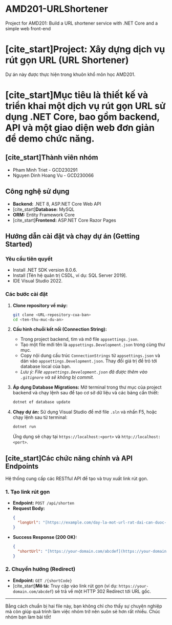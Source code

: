 # AMD201-URLShortener
Project for AMD201: Build a URL shortener service with .NET Core and a simple web front-end
# [cite_start]Project: Xây dựng dịch vụ rút gọn URL (URL Shortener) 

Dự án này được thực hiện trong khuôn khổ môn học AMD201. 
# [cite_start]Mục tiêu là thiết kế và triển khai một dịch vụ rút gọn URL sử dụng .NET Core, bao gồm backend, API và một giao diện web đơn giản để demo chức năng.

## [cite_start]Thành viên nhóm 

* Pham Minh Triet - GCD230291
* Nguyen Dinh Hoang Vu - GCD230066

## Công nghệ sử dụng

* **Backend:** .NET 8, ASP.NET Core Web API
* [cite_start]**Database:** MySQL
* **ORM:** Entity Framework Core
* [cite_start]**Frontend:** ASP.NET Core Razor Pages

## Hướng dẫn cài đặt và chạy dự án (Getting Started)

### Yêu cầu tiên quyết

* Install .NET SDK version 8.0.6.
* Install [Tên hệ quản trị CSDL, ví dụ: SQL Server 2019].
* IDE Visual Studio 2022.

### Các bước cài đặt

1.  **Clone repository về máy:**
    ```bash
    git clone <URL-repository-cua-ban>
    cd <ten-thu-muc-du-an>
    ```

2.  **Cấu hình chuỗi kết nối (Connection String):**
    * Trong project backend, tìm và mở file `appsettings.json`.
    * Tạo một file mới tên là `appsettings.Development.json` trong cùng thư mục.
    * Copy nội dung cấu trúc `ConnectionStrings` từ `appsettings.json` và dán vào `appsettings.Development.json`. Thay đổi giá trị để trỏ tới database local của bạn.
    * *Lưu ý: File `appsettings.Development.json` đã được thêm vào `.gitignore` và sẽ không bị commit.*

3.  **Áp dụng Database Migrations:**
    Mở terminal trong thư mục của project backend và chạy lệnh sau để tạo cơ sở dữ liệu và các bảng cần thiết:
    ```bash
    dotnet ef database update
    ```

4.  **Chạy dự án:**
    Sử dụng Visual Studio để mở file `.sln` và nhấn F5, hoặc chạy lệnh sau từ terminal:
    ```bash
    dotnet run
    ```
    Ứng dụng sẽ chạy tại `https://localhost:<port>` và `http://localhost:<port>`.

## [cite_start]Các chức năng chính và API Endpoints 

Hệ thống cung cấp các RESTful API để tạo và truy xuất link rút gọn.

### 1. Tạo link rút gọn

* **Endpoint:** `POST /api/shorten`
* **Request Body:**
    ```json
    {
      "longUrl": "[https://example.com/day-la-mot-url-rat-dai-can-duoc-rut-gon](https://example.com/day-la-mot-url-rat-dai-can-duoc-rut-gon)"
    }
    ```
* **Success Response (200 OK):**
    ```json
    {
      "shortUrl": "[https://your-domain.com/abcdef](https://your-domain.com/abcdef)"
    }
    ```

### 2. Chuyển hướng (Redirect)

* **Endpoint:** `GET /{shortCode}`
* [cite_start]**Mô tả:** Truy cập vào link rút gọn (ví dụ: `https://your-domain.com/abcdef`) sẽ trả về một HTTP 302 Redirect tới URL gốc.

---

Bằng cách chuẩn bị hai file này, bạn không chỉ cho thấy sự chuyên nghiệp mà còn giúp quá trình làm việc nhóm trở nên suôn sẻ hơn rất nhiều. Chúc nhóm bạn làm bài tốt!
